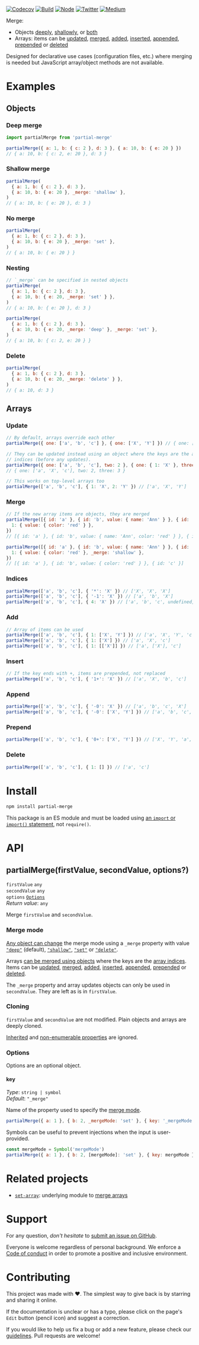 [![Codecov](https://img.shields.io/codecov/c/github/ehmicky/partial-merge.svg?label=tested&logo=codecov)](https://codecov.io/gh/ehmicky/partial-merge)
[![Build](https://github.com/ehmicky/partial-merge/workflows/Build/badge.svg)](https://github.com/ehmicky/partial-merge/actions)
[![Node](https://img.shields.io/node/v/partial-merge.svg?logo=node.js)](https://www.npmjs.com/package/partial-merge)
[![Twitter](https://img.shields.io/badge/%E2%80%8B-twitter-4cc61e.svg?logo=twitter)](https://twitter.com/intent/follow?screen_name=ehmicky)
[![Medium](https://img.shields.io/badge/%E2%80%8B-medium-4cc61e.svg?logo=medium)](https://medium.com/@ehmicky)

Merge:

- Objects [deeply](#deep-merge), [shallowly](#shallow-merge), or
  [both](#nesting)
- Arrays: items can be [updated](#update), [merged](#merge), [added](#add),
  [inserted](#insert), [appended](#append), [prepended](#prepend) or
  [deleted](#delete-1)

Designed for declarative use cases (configuration files, etc.) where merging is
needed but JavaScript array/object methods are not available.

# Examples

## Objects

### Deep merge

```js
import partialMerge from 'partial-merge'

partialMerge({ a: 1, b: { c: 2 }, d: 3 }, { a: 10, b: { e: 20 } })
// { a: 10, b: { c: 2, e: 20 }, d: 3 }
```

### Shallow merge

```js
partialMerge(
  { a: 1, b: { c: 2 }, d: 3 },
  { a: 10, b: { e: 20 }, _merge: 'shallow' },
)
// { a: 10, b: { e: 20 }, d: 3 }
```

### No merge

```js
partialMerge(
  { a: 1, b: { c: 2 }, d: 3 },
  { a: 10, b: { e: 20 }, _merge: 'set' },
)
// { a: 10, b: { e: 20 } }
```

### Nesting

```js
// `_merge` can be specified in nested objects
partialMerge(
  { a: 1, b: { c: 2 }, d: 3 },
  { a: 10, b: { e: 20, _merge: 'set' } },
)
// { a: 10, b: { e: 20 }, d: 3 }

partialMerge(
  { a: 1, b: { c: 2 }, d: 3 },
  { a: 10, b: { e: 20, _merge: 'deep' }, _merge: 'set' },
)
// { a: 10, b: { c: 2, e: 20 } }
```

### Delete

```js
partialMerge(
  { a: 1, b: { c: 2 }, d: 3 },
  { a: 10, b: { e: 20, _merge: 'delete' } },
)
// { a: 10, d: 3 }
```

## Arrays

### Update

```js
// By default, arrays override each other
partialMerge({ one: ['a', 'b', 'c'] }, { one: ['X', 'Y'] }) // { one: ['X', 'Y'] }

// They can be updated instead using an object where the keys are the array
// indices (before any updates).
partialMerge({ one: ['a', 'b', 'c'], two: 2 }, { one: { 1: 'X' }, three: 3 })
// { one: ['a', 'X', 'c'], two: 2, three: 3 }

// This works on top-level arrays too
partialMerge(['a', 'b', 'c'], { 1: 'X', 2: 'Y' }) // ['a', 'X', 'Y']
```

### Merge

```js
// If the new array items are objects, they are merged
partialMerge([{ id: 'a' }, { id: 'b', value: { name: 'Ann' } }, { id: 'c' }], {
  1: { value: { color: 'red' } },
})
// [{ id: 'a' }, { id: 'b', value: { name: 'Ann', color: 'red' } }, { id: 'c' }]

partialMerge([{ id: 'a' }, { id: 'b', value: { name: 'Ann' } }, { id: 'c' }], {
  1: { value: { color: 'red' }, _merge: 'shallow' },
})
// [{ id: 'a' }, { id: 'b', value: { color: 'red' } }, { id: 'c' }]
```

### Indices

```js
partialMerge(['a', 'b', 'c'], { '*': 'X' }) // ['X', 'X', 'X']
partialMerge(['a', 'b', 'c'], { '-1': 'X' }) // ['a', 'b', 'X']
partialMerge(['a', 'b', 'c'], { 4: 'X' }) // ['a', 'b', 'c', undefined, 'X']
```

### Add

```js
// Array of items can be used
partialMerge(['a', 'b', 'c'], { 1: ['X', 'Y'] }) // ['a', 'X', 'Y', 'c']
partialMerge(['a', 'b', 'c'], { 1: ['X'] }) // ['a', 'X', 'c']
partialMerge(['a', 'b', 'c'], { 1: [['X']] }) // ['a', ['X'], 'c']
```

### Insert

```js
// If the key ends with +, items are prepended, not replaced
partialMerge(['a', 'b', 'c'], { '1+': 'X' }) // ['a', 'X', 'b', 'c']
```

### Append

```js
partialMerge(['a', 'b', 'c'], { '-0': 'X' }) // ['a', 'b', 'c', 'X']
partialMerge(['a', 'b', 'c'], { '-0': ['X', 'Y'] }) // ['a', 'b', 'c', 'X', 'Y']
```

### Prepend

```js
partialMerge(['a', 'b', 'c'], { '0+': ['X', 'Y'] }) // ['X', 'Y', 'a', 'b', 'c']
```

### Delete

```js
partialMerge(['a', 'b', 'c'], { 1: [] }) // ['a', 'c']
```

# Install

```bash
npm install partial-merge
```

This package is an ES module and must be loaded using
[an `import` or `import()` statement](https://gist.github.com/sindresorhus/a39789f98801d908bbc7ff3ecc99d99c),
not `require()`.

# API

## partialMerge(firstValue, secondValue, options?)

`firstValue` `any`\
`secondValue` `any`\
`options` [`Options`](#options)\
_Return value_: `any`

Merge `firstValue` and `secondValue`.

### Merge mode

[Any object can change](#nesting) the merge mode using a `_merge` property with
value [`"deep"`](#deep-merge) (default), [`"shallow"`](#shallow-merge),
[`"set"`](#no-merge) or [`"delete"`](#delete).

Arrays [can be merged using objects](#arrays) where the keys are the
[array indices](#update). Items can be [updated](#update), [merged](#merge),
[added](#add), [inserted](#insert), [appended](#append), [prepended](#prepend)
or [deleted](#delete-1).

The `_merge` property and array updates objects can only be used in
`secondValue`. They are left as is in `firstValue`.

### Cloning

`firstValue` and `secondValue` are not modified. Plain objects and arrays are
deeply cloned.

[Inherited](https://developer.mozilla.org/en-US/docs/Web/JavaScript/Inheritance_and_the_prototype_chain)
and
[non-enumerable properties](https://developer.mozilla.org/en-US/docs/Web/JavaScript/Enumerability_and_ownership_of_properties)
are ignored.

### Options

Options are an optional object.

#### key

_Type_: `string | symbol`\
_Default_: `"_merge"`

Name of the property used to specify the [merge mode](#merge-mode).

```js
partialMerge({ a: 1 }, { b: 2, _mergeMode: 'set' }, { key: '_mergeMode' }) // { b: 2 }
```

Symbols can be useful to prevent injections when the input is user-provided.

```js
const mergeMode = Symbol('mergeMode')
partialMerge({ a: 1 }, { b: 2, [mergeMode]: 'set' }, { key: mergeMode }) // { b: 2 }
```

# Related projects

- [`set-array`](https://github.com/ehmicky/set-array): underlying module to
  [merge arrays](#arrays)

# Support

For any question, _don't hesitate_ to [submit an issue on GitHub](../../issues).

Everyone is welcome regardless of personal background. We enforce a
[Code of conduct](CODE_OF_CONDUCT.md) in order to promote a positive and
inclusive environment.

# Contributing

This project was made with ❤️. The simplest way to give back is by starring and
sharing it online.

If the documentation is unclear or has a typo, please click on the page's `Edit`
button (pencil icon) and suggest a correction.

If you would like to help us fix a bug or add a new feature, please check our
[guidelines](CONTRIBUTING.md). Pull requests are welcome!

<!-- Thanks go to our wonderful contributors: -->

<!-- ALL-CONTRIBUTORS-LIST:START -->
<!-- prettier-ignore -->
<!--
<table><tr><td align="center"><a href="https://twitter.com/ehmicky"><img src="https://avatars2.githubusercontent.com/u/8136211?v=4" width="100px;" alt="ehmicky"/><br /><sub><b>ehmicky</b></sub></a><br /><a href="https://github.com/ehmicky/partial-merge/commits?author=ehmicky" title="Code">💻</a> <a href="#design-ehmicky" title="Design">🎨</a> <a href="#ideas-ehmicky" title="Ideas, Planning, & Feedback">🤔</a> <a href="https://github.com/ehmicky/partial-merge/commits?author=ehmicky" title="Documentation">📖</a></td></tr></table>
 -->
<!-- ALL-CONTRIBUTORS-LIST:END -->
